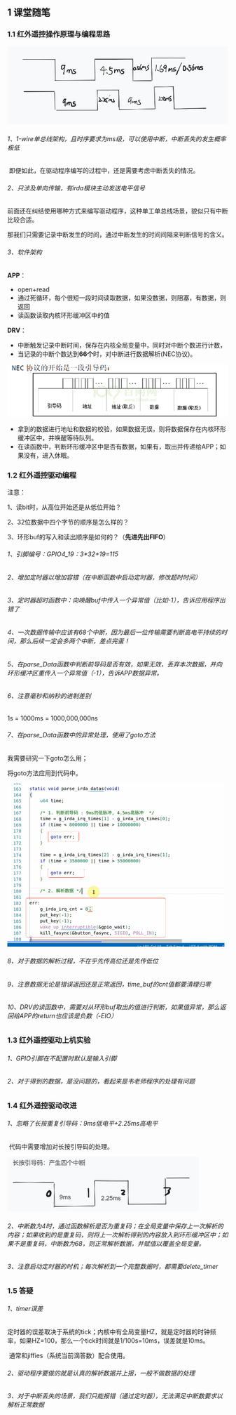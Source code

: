 ## 1 课堂随笔

### 1.1 红外遥控操作原理与编程思路

![image-20241210155301309](../../../6.图片/image-20241210155301309.png)

###### 1、1-wire单总线架构，且时序要求为ms级，可以使用中断，中断丢失的发生概率极低

​	即便如此，在驱动程序编写的过程中，还是需要考虑中断丢失的情况。

###### 2、只涉及单向传输，有irda模块主动发送电平信号

前面还在纠结使用哪种方式来编写驱动程序，这种单工单总线场景，貌似只有中断比较合适。

那我们只需要记录中断发生的时间，通过中断发生的时间间隔来判断信号的含义。

###### 3、软件架构

**APP**：

- open+read
- 通过死循环，每个很短一段时间读取数据，如果没数据，则阻塞，有数据，则返回
- 读函数读取内核环形缓冲区中的值

**DRV**：

- 中断触发记录中断时间，保存在内核全局变量中，同时对中断个数进行计数，
- 当记录的中断个数达到**66个**时，对中断进行数据解析(NEC协议)。

![image-20241210155512355](../../../6.图片/image-20241210155512355.png)

- 拿到的数据进行地址和数据的校验，如果数据无误，则将数据保存在内核环形缓冲区中，并唤醒等待队列。
- 在读函数中，判断环形缓冲区中是否有数据，如果有，取出并传递给APP；如果没有，进入休眠。

### 1.2 红外遥控驱动编程

注意：

1、读bit时，从高位开始还是从低位开始？

2、32位数据中四个字节的顺序是怎么样的？

3、环形buf的写入和读出顺序是如何的？（**先进先出FIFO**）





###### 1、引脚编号：GPIO4_19：3*32+19=115

###### 2、增加定时器以增加容错（在中断函数中启动定时器，修改超时时间）

###### 3、定时器超时函数中：向唤醒buf中传入一个异常值（比如-1），告诉应用程序出错了

###### 4、一次数据传输中应该有68个中断，因为最后一位传输需要判断高电平持续的时间，那么后续一定会多两个中断，差点完蛋！

###### 5、在parse_Data函数中判断前导码是否有效，如果无效，丢弃本次数据，并向环形缓冲区重传入一个异常值（-1），告诉APP数据异常。

###### 6、注意毫秒和纳秒的进制差别

1s = 1000ms = 1000,000,000ns 

###### 7、在parse_Data函数中的异常处理，使用了goto方法

我需要研究一下goto怎么用；

将goto方法应用到代码中。

**<img src="../../../6.图片/image-20241211114002614.png" alt="image-20241211114002614" style="zoom: 50%;" />**

###### 8、对于数据的解析过程，不在乎先传高位还是先传低位

###### 9、注意数据无论是错误返回还是正常返回，time_buf的cnt值都要清理归零

###### 10、DRV的读函数中，需要对从环形buf取出的值进行判断，如果值异常，那么返回给APP的return也应该是负数（-EIO）

### 1.3 红外遥控驱动上机实验

###### 1、GPIO引脚在不配置时默认是输入引脚

###### 2、对于得到的数据，是没问题的，看起来是韦老师程序的处理有问题

### 1.4 红外遥控驱动改进

###### 1、忽略了长按重复引导码：9ms低电平+2.25ms高电平

​	代码中需要增加对长按引导码的处理。

<img src="../../../6.图片/image-20241211153219367.png" alt="image-20241211153219367" style="zoom:50%;" />

###### 2、中断数为4时，通过函数解析是否为重复码；在全局变量中保存上一次解析的内容；如果收到的是重复码，则将上一次解析得到的内容放入到环形缓冲区中；如果不是重复码，中断数为68，则正常解析数据，并赋值以覆盖全局变量。

###### 3、注意启动定时器的时机；每次解析到一个完整数据时，都需要delete_timer

### 1.5 答疑

###### 1、timer误差

​	定时器的误差取决于系统的tick；内核中有全局变量HZ，就是定时器的时钟频率，如果HZ=100，那么一个tick时间就是1/100s=10ms，误差就是10ms。

​	通常和jiffies（系统当前滴答数）配合使用。

###### 2、驱动程序要做的就是认真的解析数据并上报，一般不做数据的处理

###### 3、对于中断丢失的场景，我们只能报错（通过定时器），无法满足中断数要求以解析正常数据





